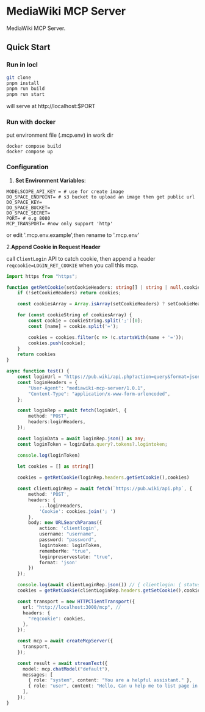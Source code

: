 # MediaWiki MCP Server
 MediaWiki MCP Server.


## Quick Start

### Run in locl

```bash
git clone
pnpm install
pnpm run build
pnpm run start
```
will serve at http://localhost:$PORT

### Run with docker
put environment file (.mcp.env) in work dir

```shell
docker compose build
docker compose up
```



### Configuration

1. **Set Environment Variables**:
```
MODELSCOPE_API_KEY = # use for create image
DO_SPACE_ENDPOINT= # s3 bucket to upload an image then get public url
DO_SPACE_KEY=
DO_SPACE_BUCKET=
DO_SPACE_SECRET=
PORT= # e.g 8080
MCP_TRANSPORT= #now only support 'http'
```
or edit '.mcp.env.example',then rename to '.mcp.env'

2.**Append Cookie in Request Header**

call ``ClientLogin`` API to catch cookie, then append a header ``reqcookie=LOGIN_RET_COOKIE`` when you call this mcp.

```typescript
import https from "https";

function getRetCookie(setCookieHeaders: string[] | string | null,cookies:string[]){
	if (!setCookieHeaders) return cookies;

	const cookiesArray = Array.isArray(setCookieHeaders) ? setCookieHeaders : [setCookieHeaders];

	for (const cookieString of cookiesArray) {
		const cookie = cookieString.split(';')[0]; 
		const [name] = cookie.split('=');

		cookies = cookies.filter(c => !c.startsWith(name + '='));
		cookies.push(cookie);
	}
    return cookies
}

async function test() {
    const loginUrl = "https://pub.wiki/api.php?action=query&format=json&meta=tokens&type=login";
    const loginHeaders = {
        "User-Agent": "mediawiki-mcp-server/1.0.1",
        "Content-Type": "application/x-www-form-urlencoded",
    };

    const loginRep = await fetch(loginUrl, {
        method: "POST",
        headers:loginHeaders,
    });

    const loginData = await loginRep.json() as any;
    const loginToken = loginData.query?.tokens?.logintoken;

    console.log(loginToken)

    let cookies = [] as string[]
    
    cookies = getRetCookie(loginRep.headers.getSetCookie(),cookies)

    const clientLoginRep = await fetch(`https://pub.wiki/api.php`, {
        method: 'POST',
        headers: {
            ...loginHeaders,
            'Cookie': cookies.join('; ')
        },
        body: new URLSearchParams({
            action: 'clientlogin',
            username: "username",
            password: "password",
            logintoken: loginToken,
            rememberMe: "true",
            loginpreservestate: "true",
            format: 'json'
        })
    });

    console.log(await clientLoginRep.json()) // { clientlogin: { status: 'PASS' } } or { clientlogin: { status: 'FAIL', message:'errmsg' } } 
    cookies = getRetCookie(clientLoginRep.headers.getSetCookie(),cookies)

    const transport = new HTTPClientTransport({
      url: "http://localhost:3000/mcp", //
      headers: {
        "reqcookie": cookies,
      },
    });

    const mcp = await createMcpServer({
      transport,
    });

    const result = await streamText({
      model: mcp.chatModel("default"),
      messages: [
        { role: "system", content: "You are a helpful assistant." },
        { role: "user", content: "Hello, Can u help me to list page in `https://pub.wiki`?" },
      ],
    });
}
```

